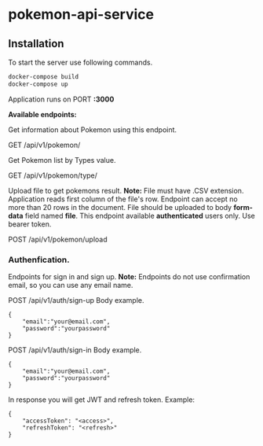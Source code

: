 # pokemon-api-service

## Installation

To start the server use following commands.

```sh
docker-compose build
docker-compose up
```

Application runs on PORT **:3000**

**Available endpoints:**

Get information about Pokemon using this endpoint.

GET /api/v1/pokemon/<pokemon name or id>



Get Pokemon list by Types value.

GET /api/v1/pokemon/type/<type id or name>

Upload file to get pokemons result. 
**Note:** File must have .CSV extension. Application reads first column of the file's row. Endpoint can accept no more than 20 rows in the document.
File should be uploaded to body **form-data** field named **file**. 
This endpoint available **authenticated** users only. Use bearer token.

POST /api/v1/pokemon/upload

### Authenfication.

Endpoints for sign in and sign up. 
**Note:** Endpoints do not use confirmation email, so you can use any email name.

POST /api/v1/auth/sign-up
Body example.
```
{
    "email":"your@email.com",
    "password":"yourpassword"
}
```

POST /api/v1/auth/sign-in
Body example.
```
{
    "email":"your@email.com",
    "password":"yourpassword"
}
```
In response you will get JWT and refresh token. 
Example:
```
{
    "accessToken": "<access>",
    "refreshToken": "<refresh>"
}
```
